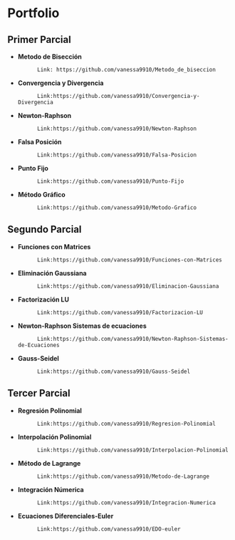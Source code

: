 # Portfolio

Primer Parcial
---

  * **Metodo de Bisección**
  
              Link: https://github.com/vanessa9910/Metodo_de_biseccion
              
  * **Convergencia y Divergencia**
  
              Link:https://github.com/vanessa9910/Convergencia-y-Divergencia
              
  * **Newton-Raphson**
  
              Link:https://github.com/vanessa9910/Newton-Raphson
              
  * **Falsa Posición**
  
              Link:https://github.com/vanessa9910/Falsa-Posicion
              
  * **Punto Fijo**
  
              Link:https://github.com/vanessa9910/Punto-Fijo
              
  * **Método Gráfico**
  
              Link:https://github.com/vanessa9910/Metodo-Grafico
              
Segundo Parcial
---

* **Funciones con Matrices**

            Link:https://github.com/vanessa9910/Funciones-con-Matrices
            
* **Eliminación Gaussiana**

            Link:https://github.com/vanessa9910/Eliminacion-Gaussiana
            
* **Factorización LU**

            Link:https://github.com/vanessa9910/Factorizacion-LU
            
* **Newton-Raphson Sistemas de ecuaciones**

            Link:https://github.com/vanessa9910/Newton-Raphson-Sistemas-de-Ecuaciones
            
* **Gauss-Seidel**

            Link:https://github.com/vanessa9910/Gauss-Seidel
            
Tercer Parcial
---

* **Regresión Polinomial**

            Link:https://github.com/vanessa9910/Regresion-Polinomial
            
* **Interpolación Polinomial**

            Link:https://github.com/vanessa9910/Interpolacion-Polinomial
            
* **Método de Lagrange**

            Link:https://github.com/vanessa9910/Metodo-de-Lagrange
            
* **Integración Númerica**

            Link:https://github.com/vanessa9910/Integracion-Numerica
            
* **Ecuaciones Diferenciales-Euler**

            Link:https://github.com/vanessa9910/EDO-euler
            
